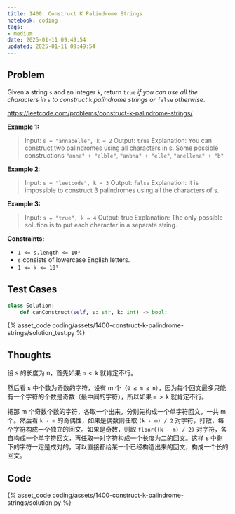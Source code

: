 ```yaml
---
title: 1400. Construct K Palindrome Strings
notebook: coding
tags:
- medium
date: 2025-01-11 09:49:54
updated: 2025-01-11 09:49:54
---
```

## Problem

Given a string `s` and an integer `k`, return `true` _if you can use all the characters in_ `s` _to construct_ `k` _palindrome strings or_ `false` _otherwise_.

<https://leetcode.com/problems/construct-k-palindrome-strings/>

**Example 1:**

> Input: `s = "annabelle", k = 2`
> Output: `true`
> Explanation: You can construct two palindromes using all characters in s.
> Some possible constructions `"anna" + "elble"`, `"anbna" + "elle"`, `"anellena" + "b"`

**Example 2:**

> Input: `s = "leetcode", k = 3`
> Output: `false`
> Explanation: It is impossible to construct 3 palindromes using all the characters of s.

**Example 3:**

> Input: `s = "true", k = 4`
> Output: true
> Explanation: The only possible solution is to put each character in a separate string.

**Constraints:**

- `1 <= s.length <= 10⁵`
- `s` consists of lowercase English letters.
- `1 <= k <= 10⁵`

## Test Cases

``` python
class Solution:
    def canConstruct(self, s: str, k: int) -> bool:
```

{% asset_code coding/assets/1400-construct-k-palindrome-strings/solution_test.py %}

## Thoughts

设 s 的长度为 n，首先如果 `n < k` 就肯定不行。

然后看 s 中个数为奇数的字符，设有 m 个（`0 ≤ m ≤ n`），因为每个回文最多只能有一个字符的个数是奇数（最中间的字符），所以如果 `m > k` 就肯定不行。

把那 m 个奇数个数的字符，各取一个出来，分别先构成一个单字符回文，一共 m 个。然后看 `k - m` 的奇偶性，如果是偶数则任取 `(k - m) / 2` 对字符，打散，每个字符构成一个独立的回文。如果是奇数，则取 `floor((k - m) / 2)` 对字符，各自构成一个单字符回文，再任取一对字符构成一个长度为二的回文。这样 s 中剩下的字符一定是成对的，可以直接都给某一个已经构造出来的回文，构成一个长的回文。

## Code

{% asset_code coding/assets/1400-construct-k-palindrome-strings/solution.py %}
